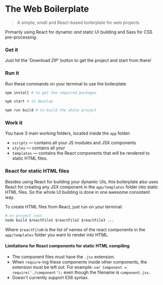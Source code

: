 # The Web Boilerplate

> A simple, small and React-based boilerplate for web projects

Primarily using React for dynamic _and_ static UI building and Sass for CSS pre-processing.

### Get it

Just hit the 'Download ZIP' button to get the project and start from there!

### Run it

Run these commands on your terminal to use the boilerplate

```coffee
npm install # to get the required packages

npm start # to develop

npm run build # to build the whole project
```

### Work it

You have 3 main working folders, located inside the `app` folder:

* `scripts` — contains all your JS modules and JSX components
* `styles` — contains all your 
* `templates` — contains the React components that will be rendered to static HTML files.

### React for static HTML files

Besides using React for building your dynamic UIs, this boilerplate also uses React for creating any JSX component in the `app/templates` folder into static HTML files. So the whole UI building is done in one awesome consistent way.

To create HTML files from React, just run on your terminal:

```coffee
# on project root
node build $reactFile1 $reactFile2 $reactFile3 ...
```

Where `$reactFileN` is the list of names of the react components in the `app/templates` folder you want to render into HTML.

#### Limitations for React components for static HTML compiling
* The component files must have the `.jsx` extension.
* When `require`-ing these components inside other components, the extension must be left out. For example: `var Component = require('./component');` even though the filename is `component.jsx`.
* Doesn't currently support ES6 syntax.
